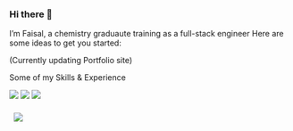 ### Hi there 👋

I’m Faisal, a chemistry graduaute training as a full-stack engineer
Here are some ideas to get you started:

(Currently updating Portfolio site)


Some of my Skills & Experience

[](https://img.shields.io/badge/Style-CSS-informational?style=flat&logo=css3&logoColor=white&color=4AB197)
![](https://img.shields.io/badge/Code-React-informational?style=flat&logo=react&logoColor=white&color=4AB197)
![](https://img.shields.io/badge/Code-Redux-informational?style=flat&logo=Redux&logoColor=white&color=4AB197)
![](https://img.shields.io/badge/Test-Jest-informational?style=flat&logo=jest&logoColor=white&color=4AB197)



<img align="center" style="margin:0.5rem" src="https://github-readme-stats.vercel.app/api?username=FaisalY12&show_icons=true&hide_border=true&&count_private=true&include_all_commits=true" />



<!--
**FaisalY12/FaisalY12** is a ✨ _special_ ✨ repository because its `README.md` (this file) appears on your GitHub profile.

I’m Faisal, a chemistry graduaute training as a full-stack engineer
Here are some ideas to get you started:

(Currently updating Portfolio site)
-->
